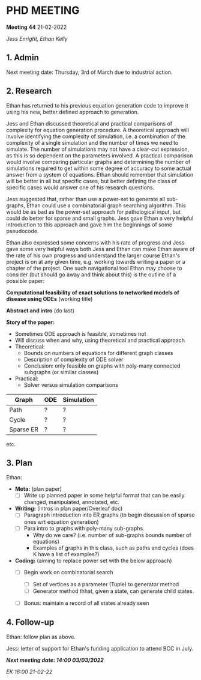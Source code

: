 # PHD MEETING

__Meeting 44__
21-02-2022


_Jess Enright,_
_Ethan Kelly_


## 1. Admin

Next meeting date: Thursday, 3rd of March due to industrial action.


## 2. Research

Ethan has returned to his previous equation generation code to improve it using his new, better defined approach to generation.

Jess and Ethan discussed theoretical and practical comparisons of complexity for equation generation procedure. A theoretical approach will involve identifying the complexity of simulation, i.e. a combination of the complexity of a single simulation and the number of times we need to simulate. The number of simulations may not have a clear-cut expression, as this is so dependent on the parameters involved. A practical comparison would involve comparing particular graphs and determining the number of simulations required to get within some degree of accuracy to some actual answer from a system of equations. Ethan should remember that simulation will be better in all but specific cases, but better defining the class of specific cases would answer one of his research questions.

Jess suggested that, rather than use a power-set to generate all sub-graphs, Ethan could use a combinatorial graph searching algorithm. This would be as bad as the power-set approach for pathological input, but could do better for sparse and small graphs. Jess gave Ethan a very helpful introduction to this approach and gave him the beginnings of some pseudocode.

Ethan also expressed some concerns with his rate of progress and Jess gave some very helpful ways both Jess and Ethan can make Ethan aware of the rate of his own progress and understand the larger course Ethan's project is on at any given time, e.g. working towards writing a paper or a chapter of the project. One such navigational tool Ethan may choose to consider (but should go away and think about this) is the outline of a possible paper:

**Computational feasibility of exact solutions to networked models of disease using ODEs** (working title)

**Abstract and intro** (do last)

**Story of the paper:**
- Sometimes ODE approach is feasible, sometimes not
- Will discuss when and why, using theoretical and practical approach
- Theoretical:
	- Bounds on numbers of equations for different graph classes
	- Description of complexity of ODE solver
	- Conclusion: only feasible on graphs with poly-many connected subgraphs (or similar classes)
- Practical:
	- Solver versus simulation comparisons

| Graph       | ODE 		| Simulation  |
| ----------- | ----------- | ----------- |
| Path        | ?      		| ?      	  |
| Cycle  	  | ?	        | ?      	  |
| Sparse ER	  | ?	        | ?      	  |
etc.


## 3. Plan

Ethan:
- **Meta:** (plan paper)
	- [ ] Write up planned paper in some helpful format that can be easily changed, manipulated, annotated, etc.
- **Writing:** (intros in plan paper/Overleaf doc)
	- [ ] Paragraph introduction into ER graphs (to begin discussion of sparse ones wrt equation generation)
	- [ ] Para intro to graphs with poly-many sub-graphs.
		- Why do we care? (i.e. number of sub-graphs bounds number of equations)
		- Examples of graphs in this class, such as paths and cycles (does K have a list of examples?)
- **Coding:** (aiming to replace power set with the below approach)
	- [ ]  Begin work on combinatorial search
		- [ ] Set of vertices as a parameter (Tuple) to generator method
		- [ ] Generator method thhat, given a state,  can generate child states.
	- [ ] Bonus: maintain a record of all states already seen



## 4. Follow-up

Ethan: follow plan as above.

Jess: letter of support for Ethan's funding application to attend BCC in July.


**_Next meeting date: 14:00 03/03/2022_**



_EK 16:00 21-02-22_
